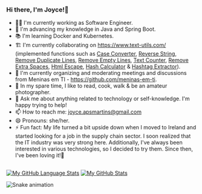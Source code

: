 ### Hi there, I'm Joyce!👋

- :woman_technologist: I'm currently working as Software Engineer.
- 🌱 I'm advancing my knowledge in Java and Spring Boot.
- :books: I'm learning Docker and Kubernetes.
- :building_construction: I'm currently collaborating on https://www.text-utils.com/ (implemented functions such as [Case Converter](https://www.text-utils.com/case-converter/), [Reverse String](https://www.text-utils.com/reverse-string/), [Remove Duplicate Lines](https://www.text-utils.com/remove-duplicate-lines/), [Remove Empty Lines](https://www.text-utils.com/remove-empty-lines/), [Text Counter](https://www.text-utils.com/text-counter/), [Remove Extra Spaces](https://www.text-utils.com/remove-extra-spaces/), [Html Escape](https://www.text-utils.com/html-escape/), [Hash Calculator](https://www.text-utils.com/hash-calculator/) & [Hashtag Extractor](https://www.text-utils.com/hashtag-extractor)). 
- 👯 I'm currently organizing and moderating meetings and discussions from Meninas em TI - https://github.com/meninas-em-ti.
- 🙆 In my spare time, I like to read, cook, walk & be an amateur photographer.
- 💬 Ask me about anything related to technology or self-knowledge. I'm happy trying to help!
- 📫 How to reach me: joyce.apsmartins@gmail.com
- 😄 Pronouns: she/her.
- ⚡ Fun fact: My life turned a bit upside down when I moved to Ireland and started looking for a job in the supply chain sector. I soon realized that the IT industry was very strong here. Additionally, I've always been interested in various technologies, so I decided to try them. Since then, I've been loving it!🥰

##

[![My GitHub Language Stats](https://github-readme-stats.vercel.app/api/top-langs/?username=joycesilvamartins&langs_count=5&theme=monokai)]()
[![My GitHub Stats](https://github-readme-stats.vercel.app/api/?username=joycesilvamartins&count_private=true&theme=monokai&show_icons=true)]()

 ![Snake animation](https://github.com/joycesilvamartins/joycesilvamartins/blob/output/github-contribution-grid-snake.svg)



